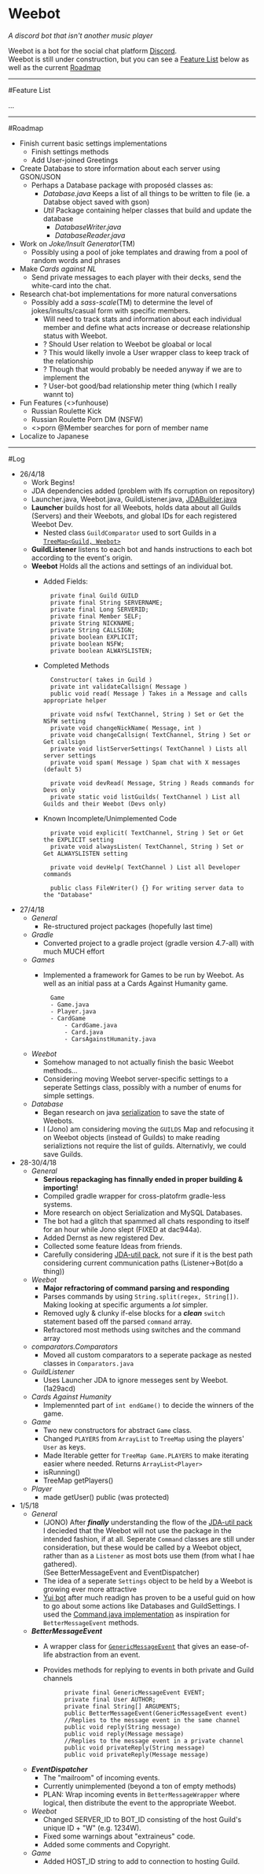 # Weebot

*A discord bot that isn't another music player*

Weebot is a bot for the social chat platform [Discord](https://discordapp.com/). <br> Weebot is still under construction, but you can see a [Feature List](#FeatureList) below as well as the current [Roadmap](#Roadmap)

----
<a name='FeatureList'></a>
#Feature List

...

----
<a name='Roadmap'></a>
#Roadmap

 - Finish current basic settings implementations
 	- Finish settings methods
 	- Add User-joined Greetings
 - Create Database to store information about each server using GSON/JSON
	- Perhaps a Database package with proposéd classes as:
		- *Database.java* Keeps a list of all things to be written to file (ie. a Databse object saved with gson)
		- *Util* Package containing helper classes that build and update the database
			- *DatabaseWriter.java*
			- *DatabaseReader.java*
 - Work on *Joke/Insult Generator*(TM)
	- Possibly using a pool of joke templates and drawing from a pool of random words and phrases
 -  Make *Cards against NL*
	- Send private messages to each player with their decks, send the white-card into the chat.
 - Research chat-bot implementations for more natural conversations
	 - Possibly add a *sass-scale*(TM) to determine the level of jokes/insults/casual form with specific members.
		 - Will need to track stats and information about each individual member and define what acts increase or decrease relationship status with Weebot.
		 - ? Should User relation to Weebot be gloabal or local
		* ? This would likelly invole a User wrapper class to keep track of the relationship
		* ? Though that would probably be needed anyway if we are to implement the
		* ? User-bot good/bad relationship meter thing (which I really wannt to)
- Fun Features (<>funhouse)
	- Russian Roulette Kick
	- Russian Roulette Porn DM (NSFW)
	- <>porn @Member searches for porn of member name
- Localize to Japanese

----
#Log
- 26/4/18
	- Work Begins!
	- JDA dependencies added (problem with lfs corruption on repository)
	- Launcher.java, Weebot.java, GuildListener.java, [JDABuilder.java](https://github.com/DV8FromTheWorld/JDA/blob/master/src/main/java/net/dv8tion/jda/core/JDABuilder.java)
	- **Launcher** builds host for all Weebots, holds data about all Guilds (Servers) and their Weebots, and global IDs for each registered Weebot Dev.
		- Nested class `GuildComparator` used to sort Guilds in a [`TreeMap<Guild, Weebot>`](https://docs.oracle.com/javase/8/docs/api/index.html?java/util/TreeMap.html)
	- **GuildListener** listens to each bot and hands instructions to each bot according to the event's origin.
	- **Weebot** Holds all the actions and settings of an individual bot.
		- Added Fields:

				private final Guild GUILD
				private final String SERVERNAME;
				private final Long SERVERID;
				private final Member SELF;
				private String NICKNAME;
				private String CALLSIGN;
				private boolean EXPLICIT;
				private boolean NSFW;
				private boolean ALWAYSLISTEN;
		- Completed Methods

				Constructor( takes in Guild )
				private int validateCallsign( Message )
				public void read( Message ) Takes in a Message and calls appropriate helper

				private void nsfw( TextChannel, String ) Set or Get the NSFW setting
				private void changeNickName( Message, int )
				private void changeCallsign( TextChannel, String ) Set or Get callsign
				private void listServerSettings( TextChannel ) Lists all server settings
				private void spam( Message ) Spam chat with X messages (default 5)

				private void devRead( Message, String ) Reads commands for Devs only
				private static void listGuilds( TextChannel ) List all Guilds and their Weebot (Devs only)

		- Known Incomplete/Unimplemented Code

				private void explicit( TextChannel, String ) Set or Get the EXPLICIT setting
				private void alwaysListen( TextChannel, String ) Set or Get ALWAYSLISTEN setting

				private void devHelp( TextChannel ) List all Developer commands

				public class FileWriter() {} For writing server data to the "Database"
- 27/4/18
	- *General*
		- Re-structured project packages (hopefully last time)
	- *Gradle*
		- Converted project to a gradle project (gradle version 4.7-all) with much MUCH effort
	- *Games*
		- Implemented a framework for Games to be run by Weebot. As well as an initial pass at a Cards Against Humanity game.

				Game
				- Game.java
				- Player.java
				- CardGame
					- CardGame.java
					- Card.java
					- CarsAgainstHumanity.java
	- *Weebot*
		- Somehow managed to not actually finish the basic Weebot methods...
		- Considering moving Weebot server-specific settings to a seperate Settings class, possibly with a number of enums for simple settings.
	- *Database*
		- Began research on java [serialization](https://www.tutorialspoint.com/java/java_serialization.htm) to save the state of Weebots.
		- I (Jono) am considering moving the ```GUILDS``` Map and refocusing it on Weebot objects (instead of Guilds) to make reading serializtions not require the list of guilds. Alternativly, we could save Guilds.
- 28-30/4/18
	- *General*
		- **Serious repackaging has finnally ended in proper building & importing!**
		- Compiled gradle wrapper for cross-platofrm gradle-less systems.
		- More research on object Serialization and MySQL Databases.
		- The bot had a glitch that spammed all chats responding to itself for an hour while Jono slept (FIXED at dac944a).
		- Added Dernst as new registered Dev.
		- Collected some feature Ideas from friends.
		- Carefully considering [JDA-util pack](https://github.com/JDA-Applications/JDA-Utilities), not sure if it is the best path considering current communication paths (Listener->Bot(do a thing))
	- *Weebot*
		- **Major refractoring of command parsing and responding**
		- Parses commands by using ``String.split(regex, String[])``. Making looking at specific arguments a *lot* simpler.
		- Removed ugly & clunky if-else blocks for a ***clean*** ``switch`` statement based off the parsed ``command`` array.
		- Refractored most methods using switches and the command array
	- *comparators.Comparators*
		- Moved all custom comparators to a seperate package as nested classes in ``Comparators.java``
	- *GuildListener*
		- Uses Launcher JDA to ignore messeges sent by Weebot. (1a29acd)
	- *Cards Against Humanity*
		- Implemennted part of ``int endGame()`` to decide the winners of the game.
	- *Game*
		- Two new constructors for abstract ``Game`` class.
		- Changed ``PLAYERS`` from ``ArrayList`` to ``TreeMap`` using the players' ``User`` as keys.
		- Made Iterable getter for ``TreeMap Game.PLAYERS`` to make iterating easier where needed. Returns  ``ArrayList<Player>``
		- isRunning()
		- TreeMap getPlayers()
	- *Player*
		- made getUser() public (was protected)
- 1/5/18
    - *General*
        - (JONO) After ***finally*** understanding the flow of the
        [JDA-util pack](https://github.com/JDA-Applications/JDA-Utilities)
        I decieded that the Weebot will not use the package in the intended
        fashion, if at all. Seperate ``Command`` classes are still under
        consideration, but these would be called by a Weebot object,
        rather than as a ``Listener`` as most bots use them (from what
        I hae gathered). <br>(See BetterMessageEvent and EventDispatcher)
        - The idea of a seperate ``Settings`` object to be held by a
        Weebot is growing ever more attractive
        - [Yui bot](https://github.com/DV8FromTheWorld/Yui)
        after much readign has proven to be a useful guid
        on how to go about some actions like Databases and GuildSettings.
        I used the [Command.java implementation](https://github.com/DV8FromTheWorld/Yui/blob/master/src/main/java/net/dv8tion/discord/commands/Command.java)
        as inspiration for ``BetterMessageEvent`` methods.
    - ***BetterMessageEvent***
        - A wrapper class for [``GenericMessageEvent``](http://home.dv8tion.net:8080/job/JDA/javadoc/net/dv8tion/jda/core/events/message/GenericMessageEvent.html)
        that gives an ease-of-life abstraction from an event.
        - Provides methods for replying to events in both private and
        Guild channels

                    private final GenericMessageEvent EVENT;
                    private final User AUTHOR;
                    private final String[] ARGUMENTS;
                    public BetterMessageEvent(GenericMessageEvent event)
                    //Replies to the message event in the same channel
                    public void reply(String message)
                    public void reply(Message message)
                    //Replies to the message event in a private channel
                    public void privateReply(String message)
                    public void privateReply(Message message)
    - ***EventDispatcher***
        - The "mailroom" of incoming events.
        - Currently unimplemented (beyond a ton of empty methods)
        - PLAN: Wrap incoming events in ``BetterMessageWrapper`` where
        logical, then distribute the event to the appropriate Weebot.
    - *Weebot*
        - Changed SERVER_ID to BOT_ID consisting of the host Guild's unique ID
        \+ "W" (e.g. 1234W).
        - Fixed some warnings about "extraineus" code.
        - Added some comments and Copyright.
    - *Game*
        - Added HOST_ID string to add to connection to hosting Guild.
